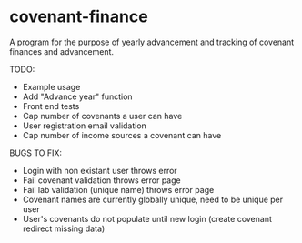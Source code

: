 # covenant-finance
A program for the purpose of yearly advancement and tracking of covenant finances and advancement.

TODO:
  * Example usage
  * Add "Advance year" function
  * Front end tests
  * Cap number of covenants a user can have
  * User registration email validation
  * Cap number of income sources a covenant can have

BUGS TO FIX:
  * Login with non existant user throws error
  * Fail covenant validation throws error page
  * Fail lab validation (unique name) throws error page
  * Covenant names are currently globally unique, need to be unique per user
  * User's covenants do not populate until new login (create covenant redirect missing data)
